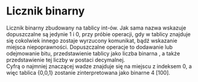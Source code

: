 # Licznik binarny
Licznik binarny zbudowany na tablicy int-ów. Jak sama nazwa wskazuje dopuszczalne są jedynie 1 i 0, przy próbie operacji, gdy w tablicy znajduje się cokolwiek innego
zostaje wyrzucony komunikat, bądź wskazanie miejsca niepoprawności.     Dopuszczalne operacje to dodawanie lub odejmowanie bitu, przedstawienie tablicy jako liczba binarna
, a także przedstawienie tej liczby w postaci decymalnej.    
Cyfrą o najmniej znaczącej wadze znajduje się na miejscu z indeksem 0, a więc tablica {0,0,1} zostanie zinterpretowana jako binarne 4 [100].
